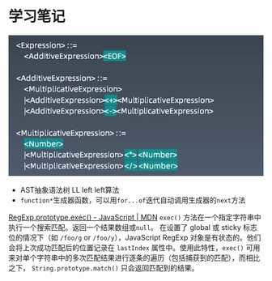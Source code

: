 # 学习笔记

<img src="./img.png">

* AST抽象语法树  LL left left算法
* `function*`生成器函数，可以用`for...of`迭代自动调用生成器的`next`方法

[RegExp.prototype.exec() - JavaScript | MDN](https://developer.mozilla.org/zh-CN/docs/Web/JavaScript/Reference/Global_Objects/RegExp/exec)
`exec()` 方法在一个指定字符串中执行一个搜索匹配。返回一个结果数组或`null`。
在设置了 global 或 sticky 标志位的情况下（如 `/foo/g` or `/foo/y`），JavaScript RegExp 对象是有状态的。他们会将上次成功匹配后的位置记录在 `lastIndex` 属性中。使用此特性，`exec()` 可用来对单个字符串中的多次匹配结果进行逐条的遍历（包括捕获到的匹配），而相比之下， `String.prototype.match()` 只会返回匹配到的结果。

